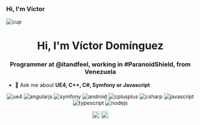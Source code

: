 ### Hi, I'm Víctor
![cup](https://user-images.githubusercontent.com/1911272/87825540-52763a80-c845-11ea-8466-7683f5fd9544.png)
<h1 align="center">Hi, I'm Víctor Domínguez</h1>
<h3 align="center">Programmer at @itandfeel, working in #ParanoidShield, from Venezuela</h3>

- 💬 Ask me about **UE4, C++, C#, Symfony or Javascript**

<p align="center">  
  <img src="https://cdn.iconscout.com/icon/free/png-64/unreal-engine-3-599431.png" alt="ue4"/> 
  <img src="https://img.icons8.com/ios-filled/50/000000/angularjs.png" alt="angularjs"/> 
  <img src="https://img.icons8.com/windows/32/000000/symfony.png" alt="symfony"/>
  <img src="https://img.icons8.com/ios-filled/50/000000/android-os.png" alt="android"/>
  <img src="https://img.icons8.com/ios-filled/50/000000/c-plus-plus-logo.png" alt="cplusplus"/> 
  <img src="https://img.icons8.com/ios-filled/50/000000/c-sharp-logo.png" alt="csharp"/> 
  <img src="https://img.icons8.com/ios-filled/50/000000/javascript.png" alt="javascript"/> 
  <img src="https://img.icons8.com/ios-filled/50/000000/typescript.png" alt="typescript"/> 
  <img src="https://img.icons8.com/windows/32/000000/nodejs.png" alt="nodejs"/>
</p>

<p align="center">
<a href="https://twitter.com/hallo_w3lt" target="blank"><img align="center" src="https://cdn.jsdelivr.net/npm/simple-icons@3.0.1/icons/twitter.svg" alt="hallo_w3lt" height="20" width="20" /></a>
<a href="https://linkedin.com/in/develop3r" target="blank"><img align="center" src="https://cdn.jsdelivr.net/npm/simple-icons@3.0.1/icons/linkedin.svg" alt="develop3r" height="20" width="20" /></a>
</p>
